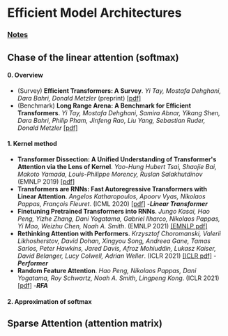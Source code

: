 # Efficient Model Architectures
### [Notes](https://github.com/HJHGJGHHG/NLPPapers/blob/main/PLM/Computational%20Efficiency/Efficient%20Model%20Architectures/Notes.md)
## Chase of the linear attention (softmax)
#### 0. Overview
* (Survey)  **Efficient Transformers: A Survey**.  *Yi Tay, Mostafa Dehghani, Dara Bahri, Donald Metzler*  (preprint)  [[pdf]](https://arxiv.org/pdf/2009.06732.pdf)
* (Benchmark)  **Long Range Arena: A Benchmark for Efficient Transformers**.  *Yi Tay, Mostafa Dehghani, Samira Abnar, Yikang Shen, Dara Bahri, Philip Pham, Jinfeng Rao, Liu Yang, Sebastian Ruder, Donald Metzler*  [[pdf]](https://arxiv.org/pdf/2011.04006.pdf)
#### 1. Kernel method
* **Transformer Dissection: A Unified Understanding of Transformer's Attention via the Lens of Kernel**.  *Yao-Hung Hubert Tsai, Shaojie Bai, Makoto Yamada, Louis-Philippe Morency, Ruslan Salakhutdinov*  (EMNLP 2019)  [[pdf]](https://arxiv.org/pdf/1908.11775v4.pdf)
* **Transformers are RNNs: Fast Autoregressive Transformers with Linear Attention**.  *Angelos Katharopoulos, Apoorv Vyas, Nikolaos Pappas, François Fleuret*.  (ICML 2020)  [[pdf]](https://arxiv.org/pdf/2006.16236.pdf)  -***Linear Transformer***
* **Finetuning Pretrained Transformers into RNNs**.  *Jungo Kasai, Hao Peng, Yizhe Zhang, Dani Yogatama, Gabriel Ilharco, Nikolaos Pappas, Yi Mao, Weizhu Chen, Noah A. Smith*.  (EMNLP 2021)  [[EMNLP pdf]](https://aclanthology.org/2021.emnlp-main.830.pdf)
* **Rethinking Attention with Performers**.  *Krzysztof Choromanski, Valerii Likhosherstov, David Dohan, Xingyou Song, Andreea Gane, Tamas Sarlos, Peter Hawkins, Jared Davis, Afroz Mohiuddin, Lukasz Kaiser, David Belanger, Lucy Colwell, Adrian Weller*.  (ICLR 2021)  [[ICLR pdf]](https://openreview.net/pdf?id=Ua6zuk0WRH)  -***Performer***
* **Random Feature Attention**.  *Hao Peng, Nikolaos Pappas, Dani Yogatama, Roy Schwartz, Noah A. Smith, Lingpeng Kong*.  (ICLR 2021)  [[pdf]](https://arxiv.org/pdf/2103.02143.pdf)  -***RFA***
#### 2. Approximation of softmax


## Sparse Attention (attention matrix)